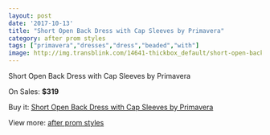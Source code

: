 ```yaml
---
layout: post
date: '2017-10-13'
title: "Short Open Back Dress with Cap Sleeves by Primavera"
category: after prom styles
tags: ["primavera","dresses","dress","beaded","with"]
image: http://img.transblink.com/14641-thickbox_default/short-open-back-dress-with-cap-sleeves-by-primavera.jpg
---
```

Short Open Back Dress with Cap Sleeves by Primavera

On Sales: **$319**
<a href="https://www.transblink.com/en/after-prom-styles/4679-short-open-back-dress-with-cap-sleeves-by-primavera.html"><amp-img layout="responsive" width="600" height="600" src="//img.transblink.com/14641-thickbox_default/short-open-back-dress-with-cap-sleeves-by-primavera.jpg" alt="Short Open Back Dress with Cap Sleeves by Primavera 0" /></a>
<a href="https://www.transblink.com/en/after-prom-styles/4679-short-open-back-dress-with-cap-sleeves-by-primavera.html"><amp-img layout="responsive" width="600" height="600" src="//img.transblink.com/14645-thickbox_default/short-open-back-dress-with-cap-sleeves-by-primavera.jpg" alt="Short Open Back Dress with Cap Sleeves by Primavera 1" /></a>
<a href="https://www.transblink.com/en/after-prom-styles/4679-short-open-back-dress-with-cap-sleeves-by-primavera.html"><amp-img layout="responsive" width="600" height="600" src="//img.transblink.com/14644-thickbox_default/short-open-back-dress-with-cap-sleeves-by-primavera.jpg" alt="Short Open Back Dress with Cap Sleeves by Primavera 2" /></a>
<a href="https://www.transblink.com/en/after-prom-styles/4679-short-open-back-dress-with-cap-sleeves-by-primavera.html"><amp-img layout="responsive" width="600" height="600" src="//img.transblink.com/14643-thickbox_default/short-open-back-dress-with-cap-sleeves-by-primavera.jpg" alt="Short Open Back Dress with Cap Sleeves by Primavera 3" /></a>
<a href="https://www.transblink.com/en/after-prom-styles/4679-short-open-back-dress-with-cap-sleeves-by-primavera.html"><amp-img layout="responsive" width="600" height="600" src="//img.transblink.com/14642-thickbox_default/short-open-back-dress-with-cap-sleeves-by-primavera.jpg" alt="Short Open Back Dress with Cap Sleeves by Primavera 4" /></a>

Buy it: [Short Open Back Dress with Cap Sleeves by Primavera](https://www.transblink.com/en/after-prom-styles/4679-short-open-back-dress-with-cap-sleeves-by-primavera.html "Short Open Back Dress with Cap Sleeves by Primavera")

View more: [after prom styles](https://www.transblink.com/en/55-after-prom-styles "after prom styles")